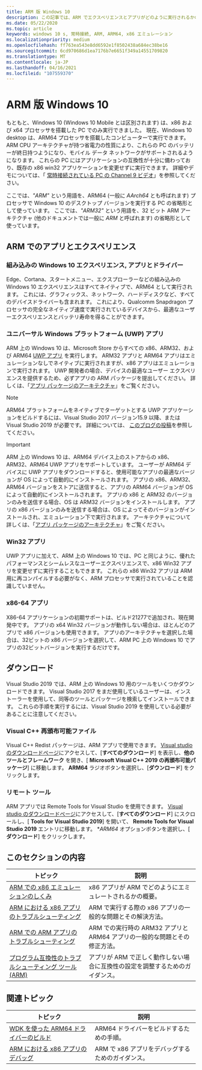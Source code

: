 ```yaml
---
title: ARM 版 Windows 10
description: この記事では、ARM でエクスペリエンスとアプリがどのように実行されるかの概要、どのような制限事項があるか、詳しい情報を参照できる場所について説明します。
ms.date: 05/22/2020
ms.topic: article
keywords: windows 10 s, 常時接続, ARM, ARM64, x86 エミュレーション
ms.localizationpriority: medium
ms.openlocfilehash: ff763ea543e8dd6592e1f8502438a684ec38be16
ms.sourcegitcommit: 6cd970686d1ea7176b7e6651f349a14551709820
ms.translationtype: MT
ms.contentlocale: ja-JP
ms.lasthandoff: 04/16/2021
ms.locfileid: "107559370"
---
```

# <a name="windows-10-on-arm"></a>ARM 版 Windows 10
もともと、Windows 10 (Windows 10 Mobile とは区別されます) は、x86 および x64 プロセッサを搭載した PC でのみ実行できました。 現在、Windows 10 desktop は、ARM64 プロセッサを搭載したコンピューターで実行できます。 ARM CPU アーキテクチャが持つ省電力の性質により、これらの PC のバッテリーが終日持つようになり、モバイル データ ネットワークがサポートされるようになります。 これらの PC にはアプリケーションの互換性が十分に備わっており、既存の x86 win32 アプリケーションを変更せずに実行できます。 詳細やデモについては、「 [常時接続されている PC の Channel 9 ビデオ](https://channel9.msdn.com/Events/Build/2017/P4171)」を参照してください。

ここでは、*"ARM"* という用語を、ARM64 (一般に *AArch64* とも呼ばれます) プロセッサで Windows 10 のデスクトップ バージョンを実行する PC の省略形として使っています。  ここでは、*"ARM32"* という用語を、32 ビット ARM アーキテクチャ (他のドキュメントでは一般に *ARM* と呼ばれます) の省略形として使っています。

## <a name="apps-and-experiences-on-arm"></a>ARM でのアプリとエクスペリエンス

### <a name="built-in-windows-10-experiences-apps-and-drivers"></a>組み込みの Windows 10 エクスペリエンス, アプリとドライバー
Edge、Cortana、スタートメニュー、エクスプローラーなどの組み込みの Windows 10 エクスペリエンスはすべてネイティブで、ARM64 として実行されます。 これには、グラフィックス、ネットワーク、ハードディスクなど、すべてのデバイスドライバーも含まれます。 これにより、Qualcomm Snapdragon プロセッサの完全なネイティブ速度で実行されているデバイスから、最適なユーザーエクスペリエンスとバッテリ寿命を得ることができます。

### <a name="universal-windows-platform-uwp-apps"></a>ユニバーサル Windows プラットフォーム (UWP) アプリ
ARM 上の Windows 10 は、Microsoft Store からすべての x86、ARM32、および ARM64 [UWP アプリ](../get-started/universal-application-platform-guide.md) を実行します。 ARM32 アプリと ARM64 アプリはエミュレーションなしでネイティブに実行されますが、x86 アプリはエミュレーションで実行されます。 UWP 開発者の場合、デバイスの最適なユーザー エクスペリエンスを提供するため、必ずアプリの ARM パッケージを提出してください。 詳しくは、「[アプリ パッケージのアーキテクチャ](/windows/msix/package/device-architecture)」をご覧ください。

>[!NOTE]
> ARM64 プラットフォームをネイティブでターゲットとする UWP アプリケーションをビルドするには、Visual Studio 2017 バージョン15.9 以降、または Visual Studio 2019 が必要です。 詳細については、 [このブログの投稿](https://blogs.windows.com/buildingapps/2018/11/15/official-support-for-windows-10-on-arm-development)を参照してください。


>[!IMPORTANT]
> ARM 上の Windows 10 は、ARM64 デバイス上のストアからの x86、ARM32、ARM64 UWP アプリをサポートしています。 ユーザーが ARM64 デバイスに UWP アプリをダウンロードすると、使用可能なアプリの最適なバージョンが OS によって自動的にインストールされます。 アプリの x86、ARM32、ARM64 バージョンをストアに送信すると、アプリの ARM64 バージョンが OS によって自動的にインストールされます。 アプリの x86 と ARM32 のバージョンのみを送信する場合、OS は ARM32 バージョンをインストールします。 アプリの x86 バージョンのみを送信する場合は、OS によってそのバージョンがインストールされ、エミュレーション下で実行されます。 アーキテクチャについて詳しくは、「[アプリ パッケージのアーキテクチャ](/windows/msix/package/device-architecture)」をご覧ください。

### <a name="win32-apps"></a>Win32 アプリ
UWP アプリに加えて、ARM 上の Windows 10 では、PC と同じように、優れたパフォーマンスとシームレスなユーザーエクスペリエンスで、x86 Win32 アプリを変更せずに実行することもできます。 これらの x86 Win32 アプリは ARM 用に再コンパイルする必要がなく、ARM プロセッサで実行されていることを認識していません。

### <a name="x86-64-apps"></a>x86-64 アプリ
X86-64 アプリケーションの初期サポートは、ビルド21277で追加され、現在開発中です。 アプリの x64 Win32 バージョンが動作しない場合は、ほとんどのアプリで x86 バージョンも使用できます。 アプリのアーキテクチャを選択した場合は、32ビットの x86 バージョンを選択して、ARM PC 上の Windows 10 でアプリの32ビットバージョンを実行するだけです。

## <a name="downloads"></a>ダウンロード

Visual Studio 2019 では、ARM 上の Windows 10 用のツールをいくつかダウンロードできます。 Visual Studio 2017 をまだ使用しているユーザーは、インストーラーを使用して、同等のツールとパッケージを検索してインストールできます。 これらの手順を実行するには、Visual Studio 2019 を使用している必要があることに注意してください。

### <a name="visual-c-redistributable"></a>Visual C++ 再頒布可能ファイル

Visual C++ Redist パッケージは、ARM アプリで使用できます。 [Visual studio のダウンロードページ](https://visualstudio.microsoft.com/downloads/)にアクセスして、[**すべてのダウンロード**] を表示し、**他のツールとフレームワーク** を開き、[ **Microsoft Visual C++ 2019 の再頒布可能パッケージ**] に移動します。 **ARM64** ラジオボタンを選択し、[**ダウンロード**] をクリックします。

### <a name="remote-tools"></a>リモート ツール

ARM アプリでは Remote Tools for Visual Studio を使用できます。 [Visual studio のダウンロードページ](https://visualstudio.microsoft.com/downloads/)にアクセスして、[**すべてのダウンロード**] にスクロールし、[ **Tools for Visual Studio 2019**] を開いて、 **Remote Tools for Visual Studio 2019** エントリに移動します。 **ARM64* オプションボタンを選択し、[ **ダウンロード**] をクリックします。


## <a name="in-this-section"></a>このセクションの内容
|トピック | 説明 |
|-----|-----|
|[ARM での x86 エミュレーションのしくみ](apps-on-arm-x86-emulation.md)|x86 アプリが ARM でどのようにエミュレートされるかの概要。|
|[ARM における x86 アプリのトラブルシューティング](apps-on-arm-troubleshooting-x86.md)|ARM で実行する際の x86 アプリの一般的な問題とその解決方法。 |
|[ARM での ARM アプリのトラブルシューティング](apps-on-arm-troubleshooting-arm32.md)|ARM での実行時の ARM32 アプリと ARM64 アプリの一般的な問題とその修正方法。 |
|[プログラム互換性のトラブルシューティング ツール (ARM)](apps-on-arm-program-compat-troubleshooter.md)|アプリが ARM で正しく動作しない場合に互換性の設定を調整するためのガイダンス。 |

## <a name="related-topics"></a>関連トピック
|トピック | 説明 |
|-----|-----|
|[WDK を使った ARM64 ドライバーのビルド](/windows-hardware/drivers/develop/building-arm64-drivers)|ARM64 ドライバーをビルドするための手順。 |
| [ARM における x86 アプリのデバッグ](/windows-hardware/drivers/debugger/debugging-arm64) | ARM で x86 アプリをデバッグするためのガイダンス。 |
